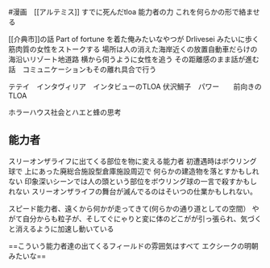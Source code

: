 #漫画　[[アルテミス]]
すでに死んだtloa 能力者の力
これを何らかの形で絡ませる

[[介典市]]の話
Part of fortune を着た俺みたいなやつが
Drlivesei みたいに歩く筋肉質の女性をストークする
場所は人の消えた海岸近くの放置自動車だらけの海沿いリゾート地道路
横から伺うように女性を追う
その距離感のまま話が進む話　コミュニケーションもその離れ具合で行う

テテイ　インタヴィリア　インタビューのTLOA 
伏沢鯛子　パワー　　前向きのTLOA 

ホラーハウス社会とハエと蜂の思考

## 能力者
スリーオンザライフに出てくる部位を物に変える能力者
初遭遇時はボウリング球で
上にあった廃総合施設型倉庫施設周辺で
何らかの建造物を落とすかもしれない
印象深いシーンでは人の頭という部位をボウリング球の一言で殺すかもしれない
スリーオンザライフの舞台が滅んでるのはそいつの仕業かもしれない。

スピード能力者、遠くから何かが走ってきて(何らかの通り道としての空間）
やがて自分からも粒子が、そしてぐにゃりと変に体のどこがが引っ張られ、気づくと消えるように加速し動いている

==こういう能力者達の出てくるフィールドの雰囲気はすべて
エクシークの明朝みたいな==